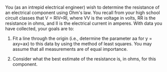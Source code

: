 You (as an intrepid electrical engineer) wish to determine the resistance of an electrical component using Ohm's law. You recall from your high school circuit classes that V = RIV=RI, where VV is the voltage in volts, RR is the resistance in ohms, and II is the electrical current in amperes. With data you have collected, your goals are to:

1. Fit a line through the origin (i.e., determine the parameter aa for y = axy=ax) to this data by using the method of least squares. You may assume that all measurements are of equal importance.

2. Consider what the best estimate of the resistance is, in ohms, for this component.
